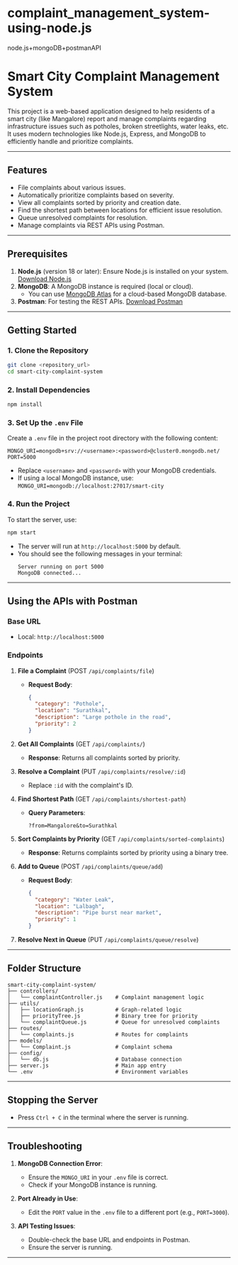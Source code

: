 # complaint_management_system-using-node.js
node.js+mongoDB+postmanAPI

# Smart City Complaint Management System

This project is a web-based application designed to help residents of a smart city (like Mangalore) report and manage complaints regarding infrastructure issues such as potholes, broken streetlights, water leaks, etc. It uses modern technologies like Node.js, Express, and MongoDB to efficiently handle and prioritize complaints.

---

## Features
- File complaints about various issues.
- Automatically prioritize complaints based on severity.
- View all complaints sorted by priority and creation date.
- Find the shortest path between locations for efficient issue resolution.
- Queue unresolved complaints for resolution.
- Manage complaints via REST APIs using Postman.

---

## Prerequisites
1. **Node.js** (version 18 or later): Ensure Node.js is installed on your system. [Download Node.js](https://nodejs.org/)
2. **MongoDB**: A MongoDB instance is required (local or cloud).
   - You can use [MongoDB Atlas](https://www.mongodb.com/cloud/atlas) for a cloud-based MongoDB database.
3. **Postman**: For testing the REST APIs. [Download Postman](https://www.postman.com/downloads/)

---

## Getting Started

### 1. Clone the Repository
```bash
git clone <repository_url>
cd smart-city-complaint-system
```

### 2. Install Dependencies
```bash
npm install
```

### 3. Set Up the `.env` File
Create a `.env` file in the project root directory with the following content:

```env
MONGO_URI=mongodb+srv://<username>:<password>@cluster0.mongodb.net/
PORT=5000
```
- Replace `<username>` and `<password>` with your MongoDB credentials.
- If using a local MongoDB instance, use: `MONGO_URI=mongodb://localhost:27017/smart-city`

### 4. Run the Project
To start the server, use:
```bash
npm start
```
- The server will run at `http://localhost:5000` by default.
- You should see the following messages in your terminal:
  ```
  Server running on port 5000
  MongoDB connected...
  ```

---

## Using the APIs with Postman

### Base URL
- Local: `http://localhost:5000`

### Endpoints
1. **File a Complaint** (POST `/api/complaints/file`)
   - **Request Body**:
     ```json
     {
       "category": "Pothole",
       "location": "Surathkal",
       "description": "Large pothole in the road",
       "priority": 2
     }
     ```

2. **Get All Complaints** (GET `/api/complaints/`)
   - **Response**: Returns all complaints sorted by priority.

3. **Resolve a Complaint** (PUT `/api/complaints/resolve/:id`)
   - Replace `:id` with the complaint's ID.

4. **Find Shortest Path** (GET `/api/complaints/shortest-path`)
   - **Query Parameters**:
     ```
     ?from=Mangalore&to=Surathkal
     ```

5. **Sort Complaints by Priority** (GET `/api/complaints/sorted-complaints`)
   - **Response**: Returns complaints sorted by priority using a binary tree.

6. **Add to Queue** (POST `/api/complaints/queue/add`)
   - **Request Body**:
     ```json
     {
       "category": "Water Leak",
       "location": "Lalbagh",
       "description": "Pipe burst near market",
       "priority": 1
     }
     ```

7. **Resolve Next in Queue** (PUT `/api/complaints/queue/resolve`)

---

## Folder Structure
```
smart-city-complaint-system/
├── controllers/
│   └── complaintController.js    # Complaint management logic
├── utils/
│   ├── locationGraph.js          # Graph-related logic
│   ├── priorityTree.js           # Binary tree for priority
│   └── complaintQueue.js         # Queue for unresolved complaints
├── routes/
│   └── complaints.js             # Routes for complaints
├── models/
│   └── Complaint.js              # Complaint schema
├── config/
│   └── db.js                     # Database connection
├── server.js                     # Main app entry
└── .env                          # Environment variables
```

---

## Stopping the Server
- Press `Ctrl + C` in the terminal where the server is running.

---

## Troubleshooting
1. **MongoDB Connection Error**:
   - Ensure the `MONGO_URI` in your `.env` file is correct.
   - Check if your MongoDB instance is running.

2. **Port Already in Use**:
   - Edit the `PORT` value in the `.env` file to a different port (e.g., `PORT=3000`).

3. **API Testing Issues**:
   - Double-check the base URL and endpoints in Postman.
   - Ensure the server is running.

---



